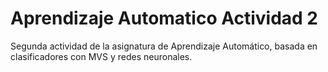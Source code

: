 # Aprendizaje Automatico Actividad 2

Segunda actividad de la asignatura de Aprendizaje Automático, basada en clasificadores con MVS y redes neuronales.
